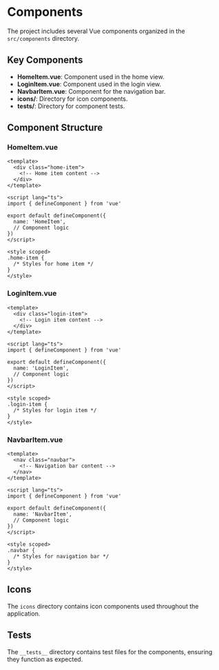 # Components

The project includes several Vue components organized in the `src/components` directory.

## Key Components

- **HomeItem.vue**: Component used in the home view.
- **LoginItem.vue**: Component used in the login view.
- **NavbarItem.vue**: Component for the navigation bar.
- **icons/**: Directory for icon components.
- **__tests__/**: Directory for component tests.

## Component Structure

### HomeItem.vue

```vue
<template>
  <div class="home-item">
    <!-- Home item content -->
  </div>
</template>

<script lang="ts">
import { defineComponent } from 'vue'

export default defineComponent({
  name: 'HomeItem',
  // Component logic
})
</script>

<style scoped>
.home-item {
  /* Styles for home item */
}
</style>
```

### LoginItem.vue

```vue
<template>
  <div class="login-item">
    <!-- Login item content -->
  </div>
</template>

<script lang="ts">
import { defineComponent } from 'vue'

export default defineComponent({
  name: 'LoginItem',
  // Component logic
})
</script>

<style scoped>
.login-item {
  /* Styles for login item */
}
</style>
```

### NavbarItem.vue

```vue
<template>
  <nav class="navbar">
    <!-- Navigation bar content -->
  </nav>
</template>

<script lang="ts">
import { defineComponent } from 'vue'

export default defineComponent({
  name: 'NavbarItem',
  // Component logic
})
</script>

<style scoped>
.navbar {
  /* Styles for navigation bar */
}
</style>
```

## Icons

The `icons` directory contains icon components used throughout the application.

## Tests

The `__tests__` directory contains test files for the components, ensuring they function as expected.
